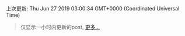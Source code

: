 
  
 上次更新: Thu Jun 27 2019 03:00:34 GMT+0000 (Coordinated Universal Time) 

 > 仅显示一小时内更新的post, [更多...](screenshots/)
  